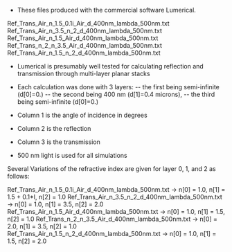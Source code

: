 - These files produced with the commercial software Lumerical.

Ref_Trans_Air_n_1.5_0.1i_Air_d_400nm_lambda_500nm.txt
Ref_Trans_Air_n_3.5_n_2_d_400nm_lambda_500nm.txt
Ref_Trans_Air_n_1.5_Air_d_400nm_lambda_500nm.txt
Ref_Trans_n_2_n_3.5_Air_d_400nm_lambda_500nm.txt
Ref_Trans_Air_n_1.5_n_2_d_400nm_lambda_500nm.txt

- Lumerical is presumably well tested for calculating reflection and transmission through multi-layer planar stacks

- Each calculation was done with 3 layers:
-- the first being semi-infinite (d[0]=0.)
-- the second being 400 nm (d[1]=0.4 microns),
-- the third being semi-infinite (d[0]=0.)

- Column 1 is the angle of incidence in degrees
- Column 2 is the reflection
- Column 3 is the transmission

- 500 nm light is used for all simulations

Several Variations of the refractive index are given for layer 0, 1, and 2 as follows:

Ref_Trans_Air_n_1.5_0.1i_Air_d_400nm_lambda_500nm.txt ->  n[0] = 1.0, n[1] = 1.5 + 0.1*I, n[2] = 1.0
Ref_Trans_Air_n_3.5_n_2_d_400nm_lambda_500nm.txt      ->  n[0] = 1.0, n[1] = 3.5, n[2] = 2.0
Ref_Trans_Air_n_1.5_Air_d_400nm_lambda_500nm.txt      ->  n[0] = 1.0, n[1] = 1.5, n[2] = 1.0
Ref_Trans_n_2_n_3.5_Air_d_400nm_lambda_500nm.txt      ->  n[0] = 2.0, n[1] = 3.5, n[2] = 1.0
Ref_Trans_Air_n_1.5_n_2_d_400nm_lambda_500nm.txt      ->  n[0] = 1.0, n[1] = 1.5, n[2] = 2.0
